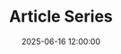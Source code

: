 ---
title: Article Series
date: 2025-06-16 12:00:00
draft: false
lastmod: 2025-06-16T19:18:13.350Z
excludefromindex: true
link: "/series/"
---